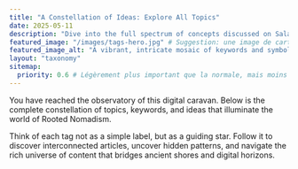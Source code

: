 ```yaml
---
title: "A Constellation of Ideas: Explore All Topics"
date: 2025-05-11
description: "Dive into the full spectrum of concepts discussed on SalahNomad.com. Each tag is a star in a larger constellation of ideas, connecting ancestral wisdom to modern challenges."
featured_image: "/images/tags-hero.jpg" # Suggestion: une image de carte stellaire ou de zellige complexe
featured_image_alt: "A vibrant, intricate mosaic of keywords and symbols forming a constellation, representing the interconnected topics of the blog."
layout: "taxonomy"
sitemap:
  priority: 0.6 # Légèrement plus important que la normale, mais moins qu'une catégorie
---
```


You have reached the observatory of this digital caravan. Below is the complete constellation of topics, keywords, and ideas that illuminate the world of Rooted Nomadism.

Think of each tag not as a simple label, but as a guiding star. Follow it to discover interconnected articles, uncover hidden patterns, and navigate the rich universe of content that bridges ancient shores and digital horizons.